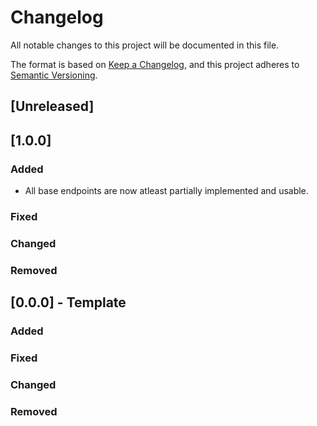 # Changelog

All notable changes to this project will be documented in this file.

The format is based on [Keep a Changelog](https://keepachangelog.com/en/1.1.0/),
and this project adheres to [Semantic Versioning](https://semver.org/spec/v2.0.0.html).

## [Unreleased]

## [1.0.0]

### Added

- All base endpoints are now atleast partially implemented and usable.

### Fixed

### Changed

### Removed

## [0.0.0] - Template

### Added

### Fixed

### Changed

### Removed